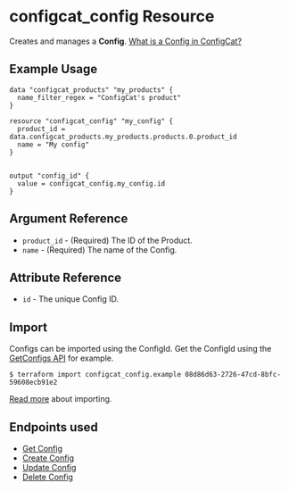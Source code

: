 # configcat_config Resource

Creates and manages a **Config**. [What is a Config in ConfigCat?](https://configcat.com/docs/main-concepts)

## Example Usage

```hcl
data "configcat_products" "my_products" {
  name_filter_regex = "ConfigCat's product"
}

resource "configcat_config" "my_config" {
  product_id = data.configcat_products.my_products.products.0.product_id
  name = "My config"
}


output "config_id" {
  value = configcat_config.my_config.id
}
```

## Argument Reference

* `product_id` - (Required) The ID of the Product.
* `name` - (Required) The name of the Config.

## Attribute Reference

* `id` - The unique Config ID.

## Import

Configs can be imported using the ConfigId. Get the ConfigId using the [GetConfigs API](https://api.configcat.com/docs/#operation/get-configs) for example.

```
$ terraform import configcat_config.example 08d86d63-2726-47cd-8bfc-59608ecb91e2
```

[Read more](https://learn.hashicorp.com/tutorials/terraform/state-import) about importing.

## Endpoints used
* [Get Config](https://api.configcat.com/docs/index.html#operation/get-config)
* [Create Config](https://api.configcat.com/docs/index.html#operation/create-config)
* [Update Config](https://api.configcat.com/docs/index.html#operation/update-config)
* [Delete Config](https://api.configcat.com/docs/index.html#operation/delete-config)
